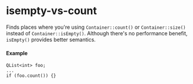 # isempty-vs-count

Finds places where you're using `Container::count()` or `Container::size()` instead of `Container::isEmpty()`.
Although there's no performance benefit, `isEmpty()` provides better semantics.

#### Example
```
QList<int> foo;
...
if (foo.count()) {}
```
